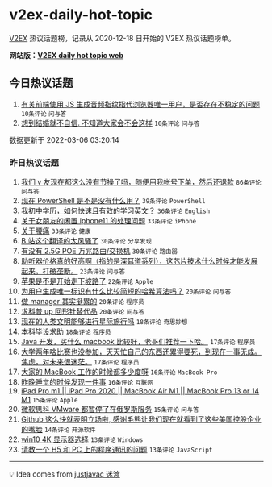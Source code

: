 # v2ex-daily-hot-topic

[V2EX](https://www.v2ex.com/) 热议话题榜，记录从 2020-12-18 日开始的 V2EX 热议话题榜单。

**网站版：[V2EX daily hot topic web](https://boojack.github.io/v2ex-daily-hot-topic-web/)**

## 今日热议话题

<!-- TODAY BEGIN -->

1. [有关前端使用 JS 生成音频指纹指代浏览器唯一用户，是否存在不稳定的问题](https://www.v2ex.com/t/838308) `10条评论` `问与答`
1. [想到结婚就不自信. 不知道大家会不会这样](https://www.v2ex.com/t/838301) `10条评论` `问与答`

数据更新于 2022-03-06 03:20:14

<!-- TODAY END -->

### 昨日热议话题

<!-- YESTERDAY BEGIN -->

1. [我们 v 友现在都这么没有节操了吗，随便用我帐号下单，然后还退款](https://www.v2ex.com/t/838139) `86条评论` `问与答`
1. [现在 PowerShell 是不是没有什么用？](https://www.v2ex.com/t/838173) `39条评论` `PowerShell`
1. [我初中学历，如何快速且有效的学习英文？](https://www.v2ex.com/t/838146) `36条评论` `English`
1. [关于女朋友的闲置 iphone11 的处理问题](https://www.v2ex.com/t/838160) `33条评论` `iPhone`
1. [关于腰痛](https://www.v2ex.com/t/838137) `33条评论` `健康`
1. [B 站这个翻译的太风骚了](https://www.v2ex.com/t/838270) `30条评论` `分享发现`
1. [有没有 2.5G POE 万兆路由/交换机](https://www.v2ex.com/t/838130) `30条评论` `路由器`
1. [助听器价格真的好高啊（指的是深耳道系列），这芯片技术什么时候才能发展起来，打破垄断。](https://www.v2ex.com/t/838129) `23条评论` `问与答`
1. [苹果是不是开始走下坡路了](https://www.v2ex.com/t/838254) `22条评论` `Apple`
1. [为用户生成唯一标识有什么比较简短的哈希算法吗？](https://www.v2ex.com/t/838233) `20条评论` `问与答`
1. [做 manager 其实挺累的](https://www.v2ex.com/t/838214) `20条评论` `程序员`
1. [求科普 up 回形针替代品](https://www.v2ex.com/t/838223) `20条评论` `问与答`
1. [现在的人类文明能够进行星际旅行吗](https://www.v2ex.com/t/838281) `18条评论` `奇思妙想`
1. [本科毕设求助](https://www.v2ex.com/t/838227) `18条评论` `程序员`
1. [Java 开发，买什么 macbook 比较好，老哥们推荐一下哈。](https://www.v2ex.com/t/838265) `17条评论` `程序员`
1. [大学两年啥比赛也没参加，天天忙自己的东西还累得要死，到现在一事无成。焦虑，对未来很迷茫。](https://www.v2ex.com/t/838205) `17条评论` `程序员`
1. [大家的 MacBook 工作的时候都多少度呀](https://www.v2ex.com/t/838198) `16条评论` `MacBook Pro`
1. [昨晚睡觉的时候发现一件事](https://www.v2ex.com/t/838170) `16条评论` `互联网`
1. [iPad Pro m1 || iPad Pro 2020 || MacBook Air M1 || MacBook Pro 13 or 14 M1](https://www.v2ex.com/t/838267) `15条评论` `Apple`
1. [微软思科 VMware 都暂停了在俄罗斯服务](https://www.v2ex.com/t/838113) `15条评论` `问与答`
1. [Github 这么快就表明立场啦, 感谢毛熊让我们现在就看到了这些美国控股企业的嘴脸](https://www.v2ex.com/t/838222) `14条评论` `开源软件`
1. [win10 4K 显示器选择](https://www.v2ex.com/t/838187) `13条评论` `Windows`
1. [请教一个 H5 和 PC 上的程序通讯的问题](https://www.v2ex.com/t/838119) `13条评论` `JavaScript`

<!-- YESTERDAY END -->

---

💡 Idea comes from [justjavac 迷渡](https://github.com/justjavac/)
